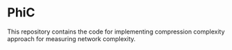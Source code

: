 # PhiC
 This repository contains the code for implementing compression complexity approach for measuring network complexity.

